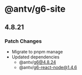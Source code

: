 # @antv/g6-site

## 4.8.21

### Patch Changes

- Migrate to pnpm manage
- Updated dependencies
  - @antv/g6@4.8.24
  - @antv/g6-react-node@1.4.6
